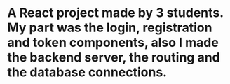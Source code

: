 # A React project made by 3 students. My part was the login, registration and token components, also I made the backend server, the routing and the database connections.
